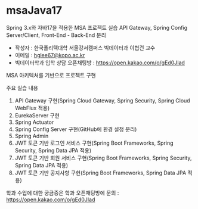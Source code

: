 # msaJava17
Spring 3.x와 자바17을 적용한 MSA 프로젝트 실습
API Gateway, Spring Config Server/Client, Front-End - Back-End 분리

* 작성자 : 한국폴리텍대학 서울강서캠퍼스 빅데이터과 이협건 교수
* 이메일 : hglee67@kopo.ac.kr
* 빅데이터학과 입학 상담 오픈채팅방 : https://open.kakao.com/o/gEd0JIad

MSA 아키텍처를 기반으로 프로젝트 구현

주요 실습 내용
1. API Gateway 구현(Spring Cloud Gateway, Spring Security, Spring Cloud WebFlux 적용)
2. EurekaServer 구현
3. Spring Actuator
4. Spring Config Server 구현(GitHub에 환경 설정 분리)
5. Spring Admin
6. JWT 토큰 기반 로그인 서비스 구현(Spring Boot Frameworks, Spring Security, Spring Data JPA 적용)
7. JWT 토큰 기반 회원 서비스 구현(Spring Boot Frameworks, Spring Security, Spring Data JPA 적용)
8. JWT 토큰 기반 공지사항 구현(Spring Boot Frameworks, Spring Data JPA 적용)


학과 수업에 대한 궁금증은 학과 오픈채팅방에 문의 : https://open.kakao.com/o/gEd0JIad

